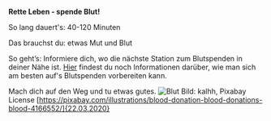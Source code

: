 **Rette Leben - spende Blut!**

So lang dauert's: 40-120 Minuten

Das brauchst du: etwas Mut und Blut

So geht’s: Informiere dich, wo die nächste Station zum Blutspenden in deiner Nähe ist.
[Hier](https://blog.blutspende.de/beitraege/blog/das-erste-mal-zur-blutspende-mit-diesen-tipps-gehen-sie-perfekt-vorbereitet-zu-ihrem-termin) findest du noch Informationen darüber, wie man sich am besten auf's Blutspenden vorbereiten kann.

Mach dich auf den Weg und tu etwas gutes.
![Blut](https://cdn.pixabay.com/photo/2019/04/29/16/56/blood-donation-4166552_1280.jpg)
Bild: kalhh, Pixabay License [https://pixabay.com/illustrations/blood-donation-blood-donations-blood-4166552/]{22.03.2020}
